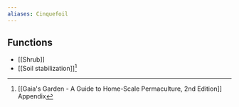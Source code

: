 ```yaml
---
aliases: Cinquefoil
---
```


## Functions
- [[Shrub]]
- [[Soil stabilization]][^1]

[^1]: [[Gaia's Garden - A Guide to Home-Scale Permaculture, 2nd Edition]] Appendix